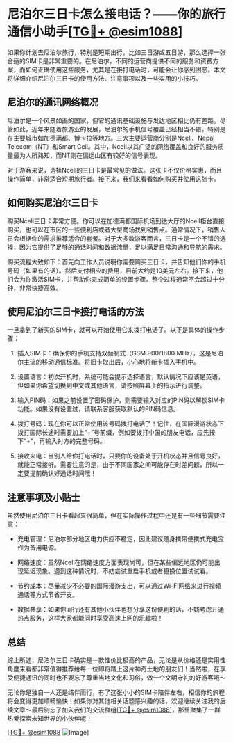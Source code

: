 # 尼泊尔三日卡怎么接电话？——你的旅行通信小助手[[TG💪+ @esim1088](https://t.me/s/esim1088)]

如果你计划去尼泊尔旅行，特别是短期出行，比如三日游或五日游，那么选择一张合适的SIM卡是非常重要的。在尼泊尔，不同的运营商提供不同的服务和资费方案，而如何正确使用这些服务，尤其是在接打电话时，可能会让你感到困惑。本文将详细介绍尼泊尔三日卡的使用方法、注意事项以及一些实用的小技巧。

## 尼泊尔的通讯网络概况

尼泊尔是一个风景如画的国家，但它的通讯基础设施与发达地区相比仍有差距。尽管如此，近年来随着旅游业的发展，尼泊尔的手机信号覆盖已经相当不错，特别是在主要城市如加德满都、博卡拉等地方。三大主要运营商分别是Ncell、Nepal Telecom（NT）和Smart Cell。其中，Ncell以其广泛的网络覆盖和良好的服务质量最为人所熟知，而NT则在偏远山区有较好的信号表现。

对于游客来说，选择Ncell的三日卡是最常见的做法。这张卡不仅价格实惠，而且操作简单，非常适合短期旅行者。接下来，我们来看看如何购买并使用这张卡。

## 如何购买尼泊尔三日卡

购买Ncell三日卡非常方便。你可以在加德满都国际机场到达大厅的Ncell柜台直接购买，也可以在市区的一些便利店或者大型商场找到销售点。通常情况下，销售人员会根据你的需求推荐适合的套餐。对于大多数游客而言，三日卡是一个不错的选择，因为它提供了足够的通话时间和数据流量，足以满足日常沟通和导航的需求。

购买流程大致如下：首先向工作人员说明你需要购买三日卡，并告知他们你的手机号码（如果有的话）。然后支付相应的费用，目前大约是10美元左右。接下来，他们会为你激活SIM卡，并帮助你完成简单的设置步骤。整个过程通常不会超过十分钟，非常快捷高效。

## 使用尼泊尔三日卡接打电话的方法

一旦拿到了新买的SIM卡，就可以开始使用它来拨打电话了。以下是具体的操作步骤：

1. 插入SIM卡：确保你的手机支持双频制式（GSM 900/1800 MHz），这是尼泊尔主流的移动通信标准。将旧卡取出后，小心地将新卡插入手机中。
   
2. 设置语言：初次开机时，系统可能会提示选择语言，默认情况下应该是英语，但如果你希望切换到中文或其他语言，请按照屏幕上的指示进行调整。

3. 输入PIN码：如果之前设置了密码保护，则需要输入对应的PIN码以解锁SIM卡功能。如果没有设置过，请联系客服获取默认的PIN码信息。

4. 拨打号码：现在你可以正常使用该号码拨打电话了！记住，在国际漫游状态下拨打国际长途时需要加上“+”号前缀，例如要拨打中国的朋友电话，应先按下“+”，再输入对方的完整号码。

5. 接收来电：当别人给你打电话时，只要你的设备处于开机状态并且信号良好，就能正常接听。需要注意的是，由于不同国家之间可能存在时差问题，所以一定要提前确认好通话时间哦！

## 注意事项及小贴士

虽然使用尼泊尔三日卡看起来很简单，但在实际操作过程中还是有一些细节需要注意：

- 充电管理：尼泊尔部分地区电力供应不稳定，因此建议随身携带便携式充电宝作为备用电源。
  
- 网络速度：虽然Ncell在网络速度方面表现尚可，但在某些偏远地区仍可能出现延迟现象。遇到这种情况时，不妨尝试重启手机或者更换位置试试看。
  
- 节约成本：尽量减少不必要的国际漫游支出，可以通过Wi-Fi网络来进行视频通话等方式节省开支。
  
- 数据共享：如果你同行还有其他小伙伴也想分享这份便利的话，不妨考虑开通热点服务，这样大家都能同时享受高速上网的乐趣啦！

## 总结

综上所述，尼泊尔三日卡确实是一款性价比极高的产品，无论是从价格还是实用性角度来看都非常值得推荐给每一位即将踏上这片神奇土地的朋友们！当然啦，在享受便捷通讯的同时也不要忘了尊重当地文化和习俗，做一个文明守礼的好游客哦～

无论你是独自一人还是结伴而行，有了这张小小的SIM卡陪伴左右，相信你的旅程将会变得更加顺畅愉快！如果你对其他相关话题感兴趣的话，欢迎继续关注我的后续文章～最后别忘了加入我们的交流群组[[TG💪+ @esim1088](https://t.me/s/esim1088)]，那里聚集了一群热爱探索未知世界的小伙伴呢！

[[TG💪+ @esim1088](https://t.me/s/esim1088) ![Image](https://i.postimg.cc/4NQfJmqS/Snipaste-2025-05-13-00-14-12.png)]